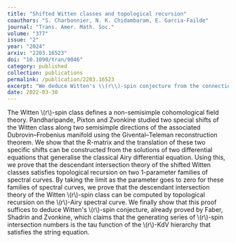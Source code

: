 ```yaml
---
title: "Shifted Witten classes and topological recursion"
coauthors: "S. Charbonnier, N. K. Chidambaram, E. Garcia-Failde"
journal: "Trans. Amer. Math. Soc."
volume: "377"
issue: "2"
year: "2024"
arxiv: "2203.16523"
doi: "10.1090/tran/9046"
category: published
collection: publications
permalink: /publication/2203.16523
excerpt: "We deduce Witten's \\(r\\)-spin conjecture from the connection between Givental's formalism and topological recursion."
date: 2022-03-30
---
```


The Witten \\(r\\)-spin class defines a non-semisimple cohomological field theory. Pandharipande, Pixton and Zvonkine studied two special shifts of the Witten class along two semisimple directions of the associated Dubrovin–Frobenius manifold using the Givental–Teleman reconstruction theorem. We show that the R-matrix and the translation of these two specific shifts can be constructed from the solutions of two differential equations that generalise the classical Airy differential equation. Using this, we prove that the descendant intersection theory of the shifted Witten classes satisfies topological recursion on two 1-parameter families of spectral curves. By taking the limit as the parameter goes to zero for these families of spectral curves, we prove that the descendant intersection theory of the Witten \\(r\\)-spin class can be computed by topological recursion on the \\(r\\)-Airy spectral curve. We finally show that this proof suffices to deduce Witten's \\(r\\)-spin conjecture, already proved by Faber, Shadrin and Zvonkine, which claims that the generating series of \\(r\\)-spin intersection numbers is the tau function of the \\(r\\)-KdV hierarchy that satisfies the string equation.